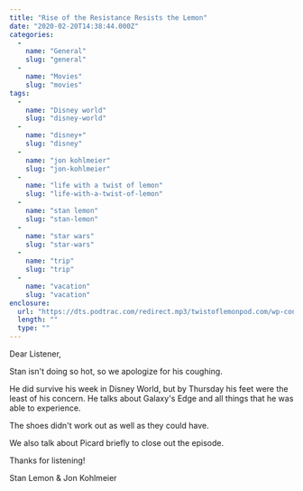```yaml
---
title: "Rise of the Resistance Resists the Lemon"
date: "2020-02-20T14:38:44.000Z"
categories: 
  - 
    name: "General"
    slug: "general"
  - 
    name: "Movies"
    slug: "movies"
tags: 
  - 
    name: "Disney world"
    slug: "disney-world"
  - 
    name: "disney+"
    slug: "disney"
  - 
    name: "jon kohlmeier"
    slug: "jon-kohlmeier"
  - 
    name: "life with a twist of lemon"
    slug: "life-with-a-twist-of-lemon"
  - 
    name: "stan lemon"
    slug: "stan-lemon"
  - 
    name: "star wars"
    slug: "star-wars"
  - 
    name: "trip"
    slug: "trip"
  - 
    name: "vacation"
    slug: "vacation"
enclosure: 
  url: "https://dts.podtrac.com/redirect.mp3/twistoflemonpod.com/wp-content/uploads/2020/02/084-lwatol-20200220.mp3"
  length: ""
  type: ""
---
```


Dear Listener,

Stan isn't doing so hot, so we apologize for his coughing.

He did survive his week in Disney World, but by Thursday his feet were the least of his concern. He talks about Galaxy's Edge and all things that he was able to experience.

The shoes didn't work out as well as they could have.

We also talk about Picard briefly to close out the episode.

Thanks for listening!

Stan Lemon & Jon Kohlmeier
